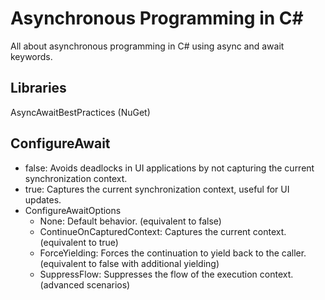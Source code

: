 # Asynchronous Programming in C#
All about asynchronous programming in C# using async and await keywords.

## Libraries
AsyncAwaitBestPractices (NuGet)

## ConfigureAwait
- false: Avoids deadlocks in UI applications by not capturing the current synchronization context.
- true: Captures the current synchronization context, useful for UI updates.
- ConfigureAwaitOptions
  - None: Default behavior. (equivalent to false)
  - ContinueOnCapturedContext: Captures the current context. (equivalent to true)
  - ForceYielding: Forces the continuation to yield back to the caller. (equivalent to false with additional yielding)
  - SuppressFlow: Suppresses the flow of the execution context. (advanced scenarios)
